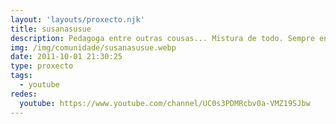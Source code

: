 ```yaml
---
layout: 'layouts/proxecto.njk'
title: susanasusue
description: Pedagoga entre outras cousas... Mistura de todo. Sempre en galego ;)
img: /img/comunidade/susanasusue.webp
date: 2011-10-01 21:30:25
type: proxecto
tags:
  - youtube
redes:
  youtube: https://www.youtube.com/channel/UC0s3PDMRcbv0a-VMZ19SJbw
---
```

